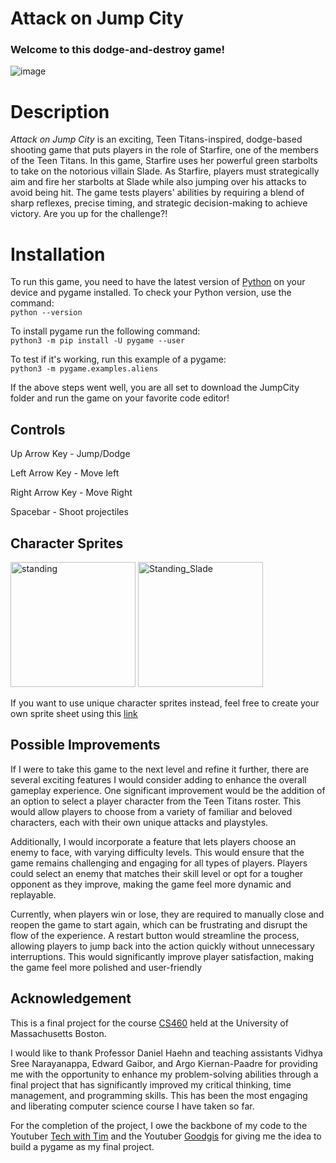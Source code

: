 # Attack on Jump City

### Welcome to this dodge-and-destroy game!
![image](https://github.com/user-attachments/assets/ecf3ea13-28e9-4f5a-a3ee-4dedae77be74)
# Description
_Attack on Jump City_ is an exciting, Teen Titans-inspired, dodge-based shooting game that puts players in the role of Starfire, one of the members of the Teen Titans. In this game, Starfire uses her powerful green starbolts to take on the notorious villain Slade. As Starfire, players must strategically aim and fire her starbolts at Slade while also jumping over his attacks to avoid being hit. The game tests players' abilities by requiring a blend of sharp reflexes, precise timing, and strategic decision-making to achieve victory. Are you up for the challenge?!


# Installation
To run this game, you need to have the latest version of [Python](https://www.python.org/downloads/) on your device and pygame installed.
To check your Python version, use the command:\
`python --version`

To install pygame run the following command:\
`python3 -m pip install -U pygame --user`

To test if it's working, run this example of a pygame:\
`python3 -m pygame.examples.aliens`

If the above steps went well, you are all set to download the JumpCity folder and run the game on your favorite code editor!

## Controls
Up Arrow Key - Jump/Dodge

Left Arrow Key - Move left

Right Arrow Key - Move Right

Spacebar - Shoot projectiles

## Character Sprites
<img src="https://github.com/user-attachments/assets/3b5a54b6-db0c-47a1-b22e-678f9daa5154" alt="standing" width="200" height="200"/>
<img src="https://github.com/user-attachments/assets/957aec3d-a1b5-4780-b91c-d7b3f266ba1d" alt="Standing_Slade" width="200" height="200"/>

If you want to use unique character sprites instead, feel free to create your own sprite sheet using this [link](https://sanderfrenken.github.io/Universal-LPC-Spritesheet-Character-Generator/#?body=Body_color_bronze&head=Human_male_bronze&sex=female&eyes=Eyes_brown&dress=none) 

## Possible Improvements
If I were to take this game to the next level and refine it further, there are several exciting features I would consider adding to enhance the overall gameplay experience. One significant improvement would be the addition of an option to select a player character from the Teen Titans roster. This would allow players to choose from a variety of familiar and beloved characters, each with their own unique attacks and playstyles.

Additionally, I would incorporate a feature that lets players choose an enemy to face, with varying difficulty levels. This would ensure that the game remains challenging and engaging for all types of players. Players could select an enemy that matches their skill level or opt for a tougher opponent as they improve, making the game feel more dynamic and replayable.

Currently, when players win or lose, they are required to manually close and reopen the game to start again, which can be frustrating and disrupt the flow of the experience. A restart button would streamline the process, allowing players to jump back into the action quickly without unnecessary interruptions. This would significantly improve player satisfaction, making the game feel more polished and user-friendly


## Acknowledgement
This is a final project for the course [CS460](https://cs460.org/) held at the University of Massachusetts Boston.

I would like to thank Professor Daniel Haehn and teaching assistants Vidhya Sree Narayanappa, Edward Gaibor, and Argo Kiernan-Paadre for providing me with the opportunity to enhance my problem-solving abilities through a final project that has significantly improved my critical thinking, time management, and programming skills. This has been the most engaging and liberating computer science course I have taken so far.

For the completion of the project, I owe the backbone of my code to the Youtuber [Tech with Tim](https://www.techwithtim.net/tutorials/game-development-with-python/pygame-tutorial) and the Youtuber [Goodgis](https://www.youtube.com/@Goodgis) for giving me the idea to build a pygame as my final project.








